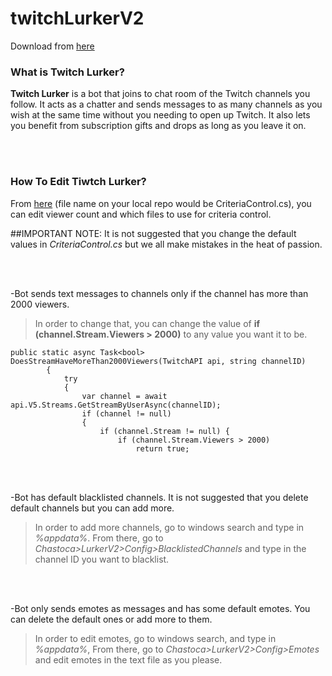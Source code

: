# twitchLurkerV2

Download from <a href="https://github.com/ardaerbaharli/twitchLurkerV2/releases/"> here</a>

### What is Twitch Lurker?

**Twitch Lurker** is a bot that joins to chat room of the Twitch channels you follow.
It acts as a chatter and sends messages to as many channels as you wish at the same time without you needing to open up Twitch.
It also lets you benefit from subscription gifts and drops as long as you leave it on.

<br><br>

### How To Edit Tiwtch Lurker?

From <a href="https://github.com/ardaerbaharli/twitchLurkerV2/blob/main/CriteriaControls.cs"> here</a> (file name on your local repo would be CriteriaControl.cs), you can edit viewer count and which files to use for criteria control.

##IMPORTANT NOTE: It is not suggested that you change the default values in *CriteriaControl.cs* but we all make mistakes in the heat of passion.

<br><br>

-Bot sends text messages to channels only if the channel has more than 2000 viewers.

>In order to change that, you can change the value of **if (channel.Stream.Viewers > 2000)** to any value you want it to be.

```
public static async Task<bool> DoesStreamHaveMoreThan2000Viewers(TwitchAPI api, string channelID)
        {
            try
            {
                var channel = await api.V5.Streams.GetStreamByUserAsync(channelID);
                if (channel != null)
                {
                    if (channel.Stream != null) { 
                        if (channel.Stream.Viewers > 2000)
                            return true;
```
<br><br>

-Bot has default blacklisted channels. It is not suggested that you delete default channels but you can add more.

>In order to add more channels, go to windows search and type in *%appdata%*. From there, go to *Chastoca>LurkerV2>Config>BlacklistedChannels* and type in the channel ID you want to blacklist.

<br><br>

-Bot only sends emotes as messages and has some default emotes. You can delete the default ones or add more to them.

>In order to edit emotes, go to windows search, and type in *%appdata%*, From there, go to *Chastoca>LurkerV2>Config>Emotes* and edit emotes in the text file as you please.

<br><br>

